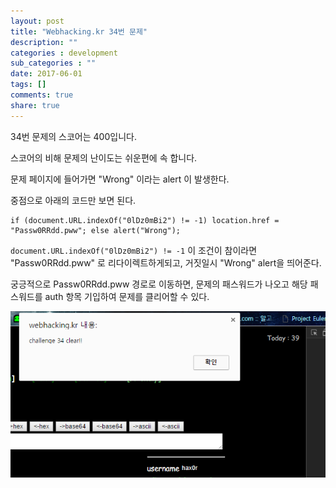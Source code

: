 ```yaml
---
layout: post
title: "Webhacking.kr 34번 문제"
description: ""
categories : development
sub_categories : ""
date: 2017-06-01
tags: []
comments: true
share: true
---
```


34번 문제의 스코어는 400입니다.

스코어의 비해 문제의 난이도는 쉬운편에 속 합니다.

  

문제 페이지에 들어가면 "Wrong" 이라는 alert 이 발생한다.

중점으로 아래의 코드만 보면 된다.


    if (document.URL.indexOf("0lDz0mBi2") != -1) location.href = "Passw0RRdd.pww"; else alert("Wrong");

 

`document.URL.indexOf("0lDz0mBi2") != -1` 이 조건이 참이라면 "Passw0RRdd.pww" 로 리다이렉트하게되고, 거짓일시 "Wrong" alert을 띄어준다.

궁긍적으로 Passw0RRdd.pww 경로로 이동하면, 문제의 패스워드가 나오고 해당 패스워드를 auth 항목 기입하여 문제를 클리어할 수 있다.

  

![](/assets/images/posts/757/25185344592F7FBB29393A.PNG)

  

